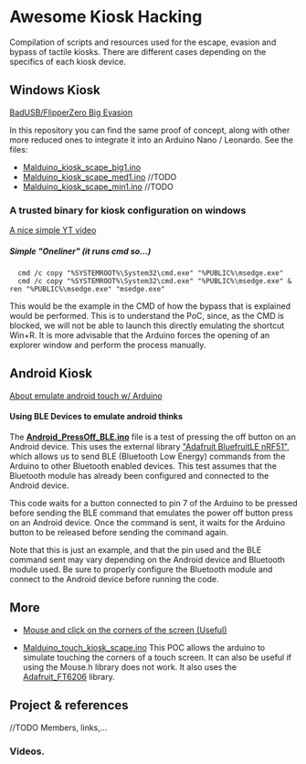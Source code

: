 # Awesome Kiosk Hacking
Compilation of scripts and resources used for the escape, evasion and bypass of tactile kiosks. There are different cases depending on the specifics of each kiosk device.

## Windows Kiosk

[BadUSB/FlipperZero Big Evasion](https://github.com/nocomp/Kiosk-evasion-BADUsb-Bruteforce)

In this repository you can find the same proof of concept, along with other more reduced ones to integrate it into an Arduino Nano / Leonardo. 
See the files:

- [Malduino_kiosk_scape_big1.ino](https://github.com/jomoza/Awesome-Kiosk-Hacking/blob/main/Malduino_kiosk_scape_big1.ino)
- [Malduino_kiosk_scape_med1.ino]() //TODO
- [Malduino_kiosk_scape_min1.ino]() //TODO

### A trusted binary for kiosk configuration on windows

[A nice simple YT video](https://www.youtube.com/watch?v=aBMvFmoMFMI)

##### Simple "Oneliner" (it runs cmd so...)
```
  cmd /c copy "%SYSTEMROOT%\System32\cmd.exe" "%PUBLIC%\msedge.exe"
  cmd /c copy "%SYSTEMROOT%\System32\cmd.exe" "%PUBLIC%\msedge.exe" & ren "%PUBLIC%\msedge.exe" "msedge.exe"
```

This would be the example in the CMD of how the bypass that is explained would be performed. This is to understand the PoC, since, as the CMD is blocked, we will not be able to launch this directly emulating the shortcut Win+R. It is more advisable that the Arduino forces the opening of an explorer window and perform the process manually.

## Android Kiosk

[About emulate android touch w/ Arduino](https://forum.arduino.cc/t/how-to-use-arduino-input-to-emulate-touch-on-android/140732)

#### Using BLE Devices to emulate android thinks

The [**Android_PressOff_BLE.ino**](https://github.com/jomoza/Awesome-Kiosk-Hacking/blob/main/Android_PressOff_BLE.ino) file is a test of pressing the off button on an Android device. This uses the external library ["Adafruit BluefruitLE nRF51"](https://learn.adafruit.com/adafruit-feather-32u4-bluefruit-le/installing-ble-library), which allows us to send BLE (Bluetooth Low Energy) commands from the Arduino to other Bluetooth enabled devices. This test assumes that the Bluetooth module has already been configured and connected to the Android device.

This code waits for a button connected to pin 7 of the Arduino to be pressed before sending the BLE command that emulates the power off button press on an Android device. Once the command is sent, it waits for the Arduino button to be released before sending the command again.

Note that this is just an example, and that the pin used and the BLE command sent may vary depending on the Android device and Bluetooth module used. Be sure to properly configure the Bluetooth module and connect to the Android device before running the code.

## More

- [Mouse and click on the corners of the screen (Useful)](https://github.com/jomoza/Awesome-Kiosk-Hacking/blob/main/Malduino_kiosk_Corner_Clicks.ino)

- [Malduino_touch_kiosk_scape.ino](https://github.com/jomoza/Awesome-Kiosk-Hacking/blob/main/Malduino_touch_kiosk_scape.ino) This POC allows the arduino to simulate touching the corners of a touch screen. It can also be useful if using the Mouse.h library does not work. It also uses the [Adafruit_FT6206](https://github.com/adafruit/Adafruit_FT6206_Library) library.

## Project & references

//TODO Members, links,...
### Videos.
